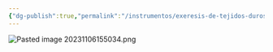 ```yaml
---
{"dg-publish":true,"permalink":"/instrumentos/exeresis-de-tejidos-duros/material-rotatorio/perioset/"}
---
```


![Pasted image 20231106155034.png](/img/user/Cirugia%20Bucal%20I/Medias/Pasted%20image%2020231106155034.png)